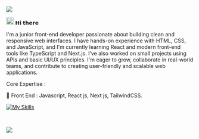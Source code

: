 <img src="https://user-images.githubusercontent.com/113350806/236842414-18101a37-92f5-4de7-a46d-eeaca6e16cbd.gif"/>


<img src ="https://gist.githubusercontent.com/arunprakashpj/48aa20057048b46c6f9ba9d114a8b76f/raw/69a9d496f651091a509ea8d9913c4aef5c419afb/Hi.gif" width="20" height="20"/> 𝗛𝗶 𝘁𝗵𝗲𝗿𝗲

I'm a junior front-end developer passionate about building clean and responsive web interfaces. I have hands-on experience with HTML, CSS, and JavaScript, and I'm currently learning React and modern front-end tools like TypeScript and Next.js. I’ve also worked on small projects using APIs and basic UI/UX principles. I'm eager to grow, collaborate in real-world teams, and contribute to creating user-friendly and scalable web applications.


Core Expertise :

🔹 Front End : Javascript, React js, Next js, TailwindCSS. <br/>


[![My Skills](https://skillicons.dev/icons?i=html,css,js,react,nextjs,tailwindcss,git,github)](https://skillicons.dev)

<br/>

![](https://komarev.com/ghpvc/?username=developersaeid&style=flat-square)







